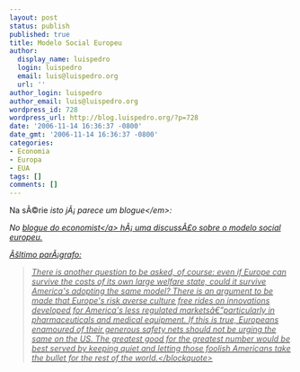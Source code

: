 ```yaml
---
layout: post
status: publish
published: true
title: Modelo Social Europeu
author:
  display_name: luispedro
  login: luispedro
  email: luis@luispedro.org
  url: ''
author_login: luispedro
author_email: luis@luispedro.org
wordpress_id: 728
wordpress_url: http://blog.luispedro.org/?p=728
date: '2006-11-14 16:36:37 -0800'
date_gmt: '2006-11-14 16:36:37 -0800'
categories:
- Economia
- Europa
- EUA
tags: []
comments: []
---
```

<p>Na s&Atilde;&copy;rie <em>isto j&Atilde;&iexcl; parece um blogue<&#47;em>:</p>
<p>No <a href="http:&#47;&#47;www.economist.com&#47;debate&#47;freeexchange&#47;2006&#47;11&#47;in_america_arguments_about_the.cfm">blogue do economist<&#47;a> h&Atilde;&iexcl; uma discuss&Atilde;&pound;o sobre o modelo social europeu.</p>
<p>&Atilde;&scaron;ltimo par&Atilde;&iexcl;grafo:</p>
<blockquote><p>There is another question to be asked, of course:  even if Europe can survive the costs of its own large welfare state, could it survive America's adopting the same model?  There is an argument to be made that Europe's risk averse culture free rides on innovations developed for America's less regulated markets&acirc;&euro;&rdquo;particularly in pharmaceuticals and medical equipment.  If this is true, Europeans enamoured of their generous safety nets should not be urging the same on the US.  The greatest good for the greatest number would be best served by keeping quiet and letting those foolish Americans take the bullet for the rest of the world.<&#47;blockquote></p>
